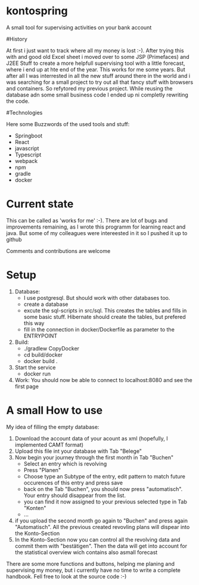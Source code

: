 # kontospring
A small tool for supervising activities on your bank account

#History

At first i just want to track where all my money is lost :-). After trying this with and good old Excel sheet i moved over to some JSP (Primefaces) and J2EE Stuff to create a more helpfull supervising tool with a little forecast, where i end up at hte end of the year. This works for me some years.   But after all I was interrested in all the new stuff around there in the world and i was searching for a small project to try out all that fancy stuff with browsers and containers. So refytored my previous project. While reusing the database adn some small business code I ended up ni completly rewriting the code. 

#Technologies

Here some Buzzwords of the used tools and stuff:

* Springboot 
* React
* javascript
* Typescript
* webpack
* npm
* gradle
* docker

# Current state
This can be called as 'works for me' :-). There are lot of bugs and improvements remaining, as I wrote this programm for learning react and java. But some of my colleagues were intereested in it so I pushed it up to github

Comments and contributions are welcome 

# Setup
1. Database: 
    * I use postgresql. But should work with other databases too. 
   	* create a database 
   	* excute the sql-scripts in src/sql. This creates the tables and fills in some basic stuff. Hibernate should create the tables, but prefered this way
    * fill in the connection in docker/Dockerfile as parameter to the ENTRYPOINT
2. Build:
    * ./gradlew CopyDocker
    * cd build/docker
    * docker build .
3. Start the service
    * docker run <image id>
4. Work: You should now be able to connect to localhost:8080 and see the first page

# A small How to use 

My idea of filling the empty database:
1. Download the account data of your acount as xml (hopefully, I implemented CAMT format)
2. Upload this file int your database with Tab "Belege"
3. Now begin your journey through the first month in Tab "Buchen"
    * Select an entry which is revolving
	* Press "Planen"
	* Choose type an Subtype of the entry, edit pattern to match future occurences of this entry and press save
	* back on the Tab "Buchen", you should now press "automatisch". Your entry should disappear from the list.
	* you can find it now assigned to your previous selected type in Tab "Konten"
	* ...
4. if you upload the second month go again to "Buchen" and press again "Automatisch". All the previous created revovling plans will dispear into the Konto-Section
5. In the Konto-Section now you can control all the revolving data and commit them with "bestätigen". Then the data will get into account for the statistical overview wich contains also asmall forecast

There are some more functions and buttons, helping me planing and supervising my money, but i currently have no time to write a complete handbook. Fell free to look at the source code :-)

